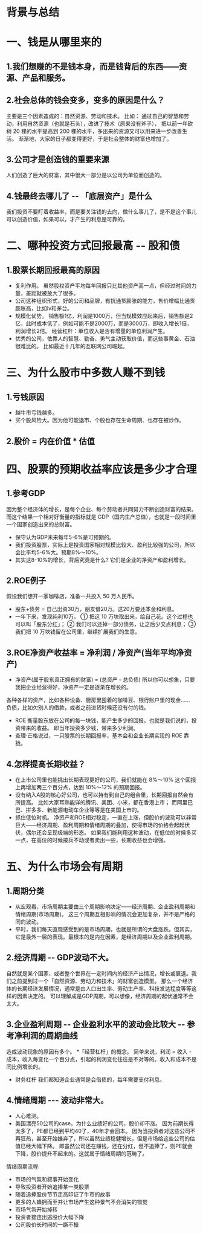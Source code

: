# 背景与总结

# 一、钱是从哪里来的
## 1.我们想赚的不是钱本身，而是钱背后的东西——资源、产品和服务。
## 2.社会总体的钱会变多，变多的原因是什么？
主要是三个因素造成的：自然资源、劳动和技术。
比如：
通过自己的智慧和劳动，利用自然资源（也就是石头），改进了技术（原来没有斧子），
把以前一年砍树 20 棵的水平提高到 200 棵的水平，多出来的资源又可以用来进一步改善生活。
渐渐地，大家的日子都变得更好，于是社会整体的财富也增加了。

## 3.公司才是创造钱的重要来源
人们创造了巨大的财富，其中很大一部分是以公司为单位而创造的。

## 4.钱最终去哪儿了 -- 「底层资产」是什么
我们投资不要盯着收益率，而是要关注钱的去向，做什么事儿了，是不是这个事儿可以创造价值，如果可以，才产生的利息是可靠的。


# 二、哪种投资方式回报最高 -- 股和债
## 1.股票长期回报最高的原因
* 复利作用。
虽然股权资产平均每年回报只比其他资产高一点，但经过时间的力量，差距就被放大了很多。
* 公司这种组织形式，好的公司和品牌，有抗通货膨胀的能力，售价增幅比通货膨胀高，比如lv和茅台。
* 规模化优势。
销售额1亿，利润是1000万，但当规模效应起来后，销售额是2亿，此时成本低了，例如可能不是2000万，而是3000万，即收入增长1倍，利润增长2倍。
经营杠杆：单位收入是否有增量的单位利润产生。
* 优秀的公司，依靠人的智慧、勤奋、勇气主动获取价值，而这些事黄金、石油很难比的。
比如最近十几年的互联网公司崛起。

# 三、为什么股市中多数人赚不到钱
## 1.亏钱原因
* 越牛市亏钱越多。
* 买个股风险大。因为他可能退市、个股也存在生命周期、也存在被炒作。

## 2.股价 = 内在价值 * 估值

# 四、股票的预期收益率应该是多少才合理
## 1.参考GDP
因为整个经济体的增长，是每个企业、每个劳动者共同努力不断创造财富的结果。
而这个结果一个相对好衡量的指标就是 GDP（国内生产总值），也就是一段时间里一个国家创造出来的总财富。

* 保守认为GDP未来每年5-6%是可预期的。
* 我们投资股票，实际上是投资国家相对规模比较大、盈利比较强的公司，所以会比平均5-6%大。预期8%～10%。
* 其实这8-10%的增长，背后究竟是什么?
它们是企业的净资产和盈利增长。


## 2.ROE例子
假设我们想开一家咖啡店，准备一共投入 50 万人民币。
* 股东+债务 = 自己出资30万，朋友借20万。这20万要还本金和利息。
* 一年下来，发现纯利10万。
① 把这 10 万块取出来，给自己花。这个过程也可以叫「股东分红」；
② 我们可以还掉一部分债务，让之后少交点利息；
③ 我们把 10 万块钱留在公司里，继续扩展我们的生意。

## 3.ROE净资产收益率 = 净利润 / 净资产(当年平均净资产) 
* 净资产(属于股东真正拥有的财富) = (总资产 - 总负债)
所以你可以想象，只要我把企业经营得好，净资产一定是逐渐在增长的。

各种各样的资产，比如各种设备、厨房里囤着的咖啡豆、银行账户里的现金……
负债，比如欠别人的借款，或者之前进货时候还没有付的钱。
* ROE 衡量股东放在公司的每一块钱，能产生多少的回报。也就是我们说的，投资带来的收益。
即当年投资多少钱，带来多少利润。
* 查理·芒格说过，一只股票的长期回报率，基本会和企业长期实现的 ROE 靠拢。

## 4.怎样提高长期收益？
* 在上市公司里也能挑出长期表现更好的公司，我们就能在 8%～10% 这个回报上再增加两三个百分点，达到 10%～12% 的预期回报。
* 没有纳入A股的核心好公司，也可以持有到自己的组合里，长期回报自然会有所提高。
比如大家耳熟能详的腾讯、美团、小米，都在香港上市；
而阿里巴巴、拼多多、新能源电动车企业等等是在美国上市的。
* 抓住低位时机。
净资产和ROE相对稳定，一直在上涨，但股价的波动可以非常巨大——经济周期、盈利周期和情绪周期的叠加，使得市场的价格会起起伏伏，偶尔还会呈现极端的形态。
如果我们能利用这种波动，在低位的时候多买一点，在高位的时候按兵不动或者卖出一些，长期收益也会增强。

# 五、为什么市场会有周期
## 1.周期分类
* 从宏观看，市场周期主要由三个周期影响决定——经济周期、企业盈利周期和情绪周期(市场周期)。
这三个周期互相影响的情况会更加复杂，并不是严格的同向波动。
* 平时，我们每天直观感受到的是市场周期，也就是所谓的大盘涨跌。但其实，它是最外一层的表现。最根本的是内在因素，是经济周期以及企业盈利周期。

## 2.经济周期 -- GDP波动不大。
自然就是某个国家、或者整个世界在一定时间内的经济产出情况，增长或衰退。我们之前提到过一个「自然资源、劳动力和技术」的财富创造模型。
那么一个经济体的长期经济发展情况，通常是由人口出生率、劳动生产率、科技发达程度等等这样的因素决定的。
可以理解成是GDP周期，可以想像，经济周期的起伏通常不会太大。

## 3.企业盈利周期 -- 企业盈利水平的波动会比较大 -- 参考净利润的周期曲线
造成波动现象的原因有多个。
*「经营杠杆」的概念。
简单来说，利润 = 收入 - 成本，收入每变化一个百分点，引起的利润变化往往是不对等的。收入和成本不是同比例增长的。
* 财务杠杆
我们都知道企业通常是会借债的，每年需要支付利息。

## 4.情绪周期 --- 波动非常大。
* 人心难测。
* 美国漂亮50公司的case。为什么业绩好的公司，股价却不涨。
因为前期长得太多了，PE都已经到平均40了，40年才会回本。
因为当投资者对这些公司不再狂热，甚至开始嫌弃了，所以虽然业绩稳健增长，但是市场给这些公司的估值已经大幅下降。
即虽然公司还在赚钱，还在分红，但不追捧了，则PE就会下降，股价提升不起来的。这就属于情绪周期的范畴了。

情绪周期流程:
* 市场的气氛和叙事开始变化
* 导致投资者开始追捧某一类股票
* 随着追捧股价节节走高印证了牛市的故事
* 更多的人蜂拥而至并让市场产生这种景气不会消失的错觉
* 市场气氛开始掉转
* 投资者接连出逃股价大幅下降
* 公司股价长时间的一蹶不振

